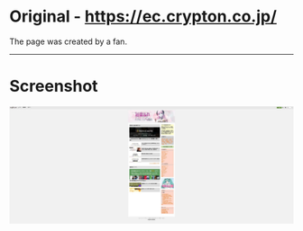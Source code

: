 # Original - https://ec.crypton.co.jp/

The page was created by a fan.
<hr>
<h1>Screenshot</h1>
<img src="ss.JPG">
